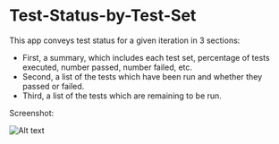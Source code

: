 Test-Status-by-Test-Set
================================

This app conveys test status for a given iteration in 3 sections:

- First, a summary, which includes each test set, percentage of tests executed, number passed, number failed, etc.
- Second, a list of the tests which have been run and whether they passed or failed.
- Third, a list of the tests which are remaining to be run.

Screenshot:<P>
![Alt text](https://github.com/jkrooswyk/Test-Status-by-Test-Set/raw/master/Screenshot.png)
